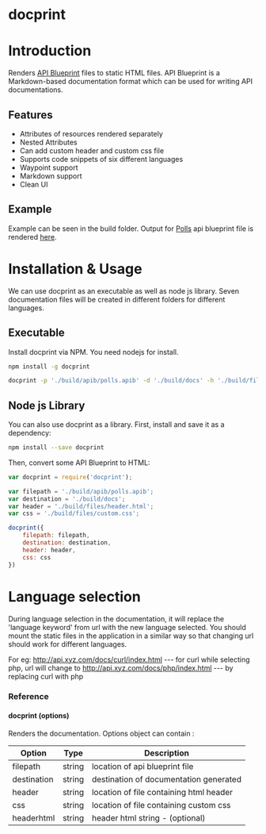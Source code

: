 # docprint

# Introduction
Renders [API Blueprint](http://apiblueprint.org/) files to static HTML files. API Blueprint is a Markdown-based documentation format which can be used for writing API documentations.

## Features

* Attributes of resources rendered separately
* Nested Attributes
* Can add custom header and custom css file
* Supports code snippets of six different languages
* Waypoint support
* Markdown support
* Clean UI

## Example

Example can be seen in the build folder. Output for [Polls](https://raw.githubusercontent.com/swathysubhash/docprint/master/build/apib/polls.apib) api blueprint file is rendered [here](http://htmlpreview.github.io/?https://raw.githubusercontent.com/swathysubhash/docprint/blob/master/build/docs/curl/index.html).

# Installation & Usage
We can use docprint as an executable as well as node js library. 
Seven documentation files will be created in different folders for different languages. 

## Executable
Install docprint via NPM. You need nodejs for install.

```bash
npm install -g docprint
```

```bash
docprint -p './build/apib/polls.apib' -d './build/docs' -h './build/files/header.html' -c './build/files/custom.css'
```

## Node js Library
You can also use docprint as a library. First, install and save it as a dependency:

```bash
npm install --save docprint
```

Then, convert some API Blueprint to HTML:

```javascript
var docprint = require('docprint');

var filepath = './build/apib/polls.apib';
var destination = './build/docs';
var header = './build/files/header.html';
var css = './build/files/custom.css';

docprint({
	filepath: filepath,
	destination: destination,
	header: header,
	css: css
})
```

# Language selection
During language selection in the documentation, it will replace the 'language keyword' from url with the new language selected. You should mount the static files in the application in a similar way so that changing url should work for different languages.

For eg: http://api.xyz.com/docs/curl/index.html  --- for curl
while selecting php, url will change to
http://api.xyz.com/docs/php/index.html  --- by replacing curl with php


### Reference

#### docprint (options)
Renders the documentation. Options object can contain : 

| Option      | Type   | Description                            |
| ----------- | ------ | -------------------------------------- |
| filepath    | string | location of api blueprint file         |
| destination | string | destination of documentation generated |
| header      | string | location of file containing html header|
| css         | string | location of file containing custom css |
| headerhtml  | string | header html string - (optional)        |





